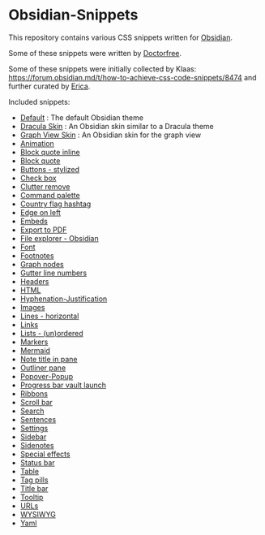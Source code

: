 # Obsidian-Snippets

This repository contains various CSS snippets written for [Obsidian](https://obsidian.md).

Some of these snippets were written by [Doctorfree](https://github.com/doctorfree).

Some of these snippets were initially collected by Klaas: https://forum.obsidian.md/t/how-to-achieve-css-code-snippets/8474 and further curated by [Erica](https://github.com/ericaxu).

Included snippets:

- [Default](Default.md) : The default Obsidian theme
- [Dracula Skin](Dracula-skin.md) : An Obsidian skin similar to a Dracula theme
- [Graph View Skin](Graph-view-skin.md) : An Obsidian skin for the graph view
- [Animation](Animation.md)
- [Block quote inline](Block%20quote%20inline.md)
- [Block quote](Block%20quote.md)
- [Buttons - stylized](Buttons%20-%20stylized.md)
- [Check box](Check%20box.md)
- [Clutter remove](Clutter%20remove.md)
- [Command palette](Command%20palette.md)
- [Country flag hashtag](Country%20flag%20hashtag.md)
- [Edge on left](Edge%20on%20left.md)
- [Embeds](Embeds.md)
- [Export to PDF](Export%20to%20PDF.md)
- [File explorer - Obsidian](File%20explorer%20-%20Obsidian.md)
- [Font](Font.md)
- [Footnotes](Footnotes.md)
- [Graph nodes](Graph%20nodes.md)
- [Gutter line numbers](Gutter%20line%20numbers.md)
- [Headers](Headers.md)
- [HTML](HTML.md)
- [Hyphenation-Justification](Hyphenation-Justification.md)
- [Images](Images.md)
- [Lines - horizontal](Lines%20-%20horizontal.md)
- [Links](Links.md)
- [Lists - (un)ordered](Lists%20-%20(un)ordered.md)
- [Markers](Markers.md)
- [Mermaid](Mermaid.md)
- [Note title in pane](Note%20title%20in%20pane.md)
- [Outliner pane](Outliner%20pane.md)
- [Popover-Popup](Popover-Popup.md)
- [Progress bar vault launch](Progress%20bar%20vault%20launch.md)
- [Ribbons](Ribbons.md)
- [Scroll bar](Scroll%20bar.md)
- [Search](Search.md)
- [Sentences](Sentences.md)
- [Settings](Settings.md)
- [Sidebar](Sidebar.md)
- [Sidenotes](Sidenotes.md)
- [Special effects](Special%20effects.md)
- [Status bar](Status%20bar.md)
- [Table](Table.md)
- [Tag pills](Tag%20pills.md)
- [Title bar](Title%20bar.md)
- [Tooltip](Tooltip.md)
- [URLs](URLs.md)
- [WYSIWYG](WYSIWYG.md)
- [Yaml](Yaml.md)
